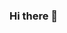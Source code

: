 ### Hi there 👋

<!--
**Kamen48/Kamen48** is a ✨ _special_ ✨ repository because its `README.md` (this file) appears on your 


- 🔭 I’m currently working on flashing
- 🌱 I’m currently learning tasmota and mqtt
- 😄 I am new


-->
